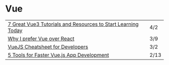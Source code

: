 # Vue

|  |  |
| :--- | :--- |
| [7 Great Vue3 Tutorials and Resources to Start Learning Today](https://learnvue.co/2020/03/7-great-vue3-tutorials-and-resources-to-start-learning-today/?utm_source=newsletter&utm_medium=email&utm_campaign=4_2) | 4/2 |
| [Why I prefer Vue over React](https://medium.com/@gaute.meek/why-i-prefer-vue-over-react-12ab1da113be) | 3/9 |
| [VueJS Cheatsheet for Developers](https://attachments.convertkitcdnn2.com/234155/4726aa35-b3dc-4d94-9981-e38f91dc5802/A%20VueJS%20Cheatsheet%20for%20Developers-LearnVue.pdf) | 3/2 |
| [5 Tools for Faster Vue.js App Development](https://blog.bitsrc.io/5-tools-for-faster-vue-js-app-development-ad7eda1ee6a8) | 2/13 |

